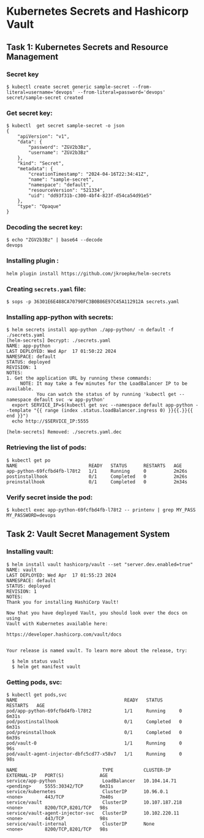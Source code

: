 # Kubernetes Secrets and Hashicorp Vault

## Task 1: Kubernetes Secrets and Resource Management

### Secret key

```shell
$ kubectl create secret generic sample-secret --from-literal=username='devops' --from-literal=password='devops'
secret/sample-secret created
```

### Get secret key:

```shell
$ kubectl  get secret sample-secret -o json
{
    "apiVersion": "v1",
    "data": {
        "password": "ZGV2b3Bz",
        "username": "ZGV2b3Bz"
    },
    "kind": "Secret",
    "metadata": {
        "creationTimestamp": "2024-04-16T22:34:41Z",
        "name": "sample-secret",
        "namespace": "default",
        "resourceVersion": "521334",
        "uid": "dd93f31b-c300-4bf4-823f-d54ca54d91e5"
    },
    "type": "Opaque"
}
```

###  Decoding the secret key:

```shell
$ echo "ZGV2b3Bz" | base64 --decode
devops
```

### Installing plugin :
`helm plugin install https://github.com/jkroepke/helm-secrets`

### Creating `secrets.yaml` file:

```shell
$ sops -p 36301E6E488CA70790FC3B0B86E97C45A112912A secrets.yaml
```

 ### Installing app-python with secrets:

```shell
$ helm secrets install app-python ./app-python/ -n default -f ./secrets.yaml
[helm-secrets] Decrypt: ./secrets.yaml
NAME: app-python
LAST DEPLOYED: Wed Apr  17 01:50:22 2024
NAMESPACE: default
STATUS: deployed
REVISION: 1
NOTES:
1. Get the application URL by running these commands:
     NOTE: It may take a few minutes for the LoadBalancer IP to be available.
           You can watch the status of by running 'kubectl get --namespace default svc -w app-python'
  export SERVICE_IP=$(kubectl get svc --namespace default app-python --template "{{ range (index .status.loadBalancer.ingress 0) }}{{.}}{{ end }}")
  echo http://$SERVICE_IP:5555

[helm-secrets] Removed: ./secrets.yaml.dec
```

### Retrieving the list of pods: 

```shell
$ kubectl get po
NAME                          READY   STATUS      RESTARTS   AGE
app-python-69fcfbd4fb-l78t2   1/1     Running     0          2m26s
postinstallhook               0/1     Completed   0          2m26s
preinstallhook                0/1     Completed   0          2m34s
```

### Verify  secret inside the pod:

```shell
$ kubectl exec app-python-69fcfbd4fb-l78t2 -- printenv | grep MY_PASS
MY_PASSWORD=devops
```

## Task 2: Vault Secret Management System

### Installing vault:

```shell
$ helm install vault hashicorp/vault --set "server.dev.enabled=true"
NAME: vault
LAST DEPLOYED: Wed Apr  17 01:55:23 2024
NAMESPACE: default
STATUS: deployed
REVISION: 1
NOTES:
Thank you for installing HashiCorp Vault!

Now that you have deployed Vault, you should look over the docs on using
Vault with Kubernetes available here:

https://developer.hashicorp.com/vault/docs


Your release is named vault. To learn more about the release, try:

  $ helm status vault
  $ helm get manifest vault
```

### Getting pods, svc:

```shell
$ kubectl get pods,svc
NAME                                       READY   STATUS      RESTARTS   AGE
pod/app-python-69fcfbd4fb-l78t2            1/1     Running     0          6m31s
pod/postinstallhook                        0/1     Completed   0          6m31s
pod/preinstallhook                         0/1     Completed   0          6m39s
pod/vault-0                                1/1     Running     0          96s
pod/vault-agent-injector-dbfc5cd77-x58v7   1/1     Running     0          98s

NAME                               TYPE           CLUSTER-IP       EXTERNAL-IP   PORT(S)             AGE
service/app-python                 LoadBalancer   10.104.14.71     <pending>     5555:30342/TCP      6m31s
service/kubernetes                 ClusterIP      10.96.0.1        <none>        443/TCP             7m40s
service/vault                      ClusterIP      10.107.187.218   <none>        8200/TCP,8201/TCP   98s
service/vault-agent-injector-svc   ClusterIP      10.102.220.11    <none>        443/TCP             98s
service/vault-internal             ClusterIP      None             <none>        8200/TCP,8201/TCP   98s
```